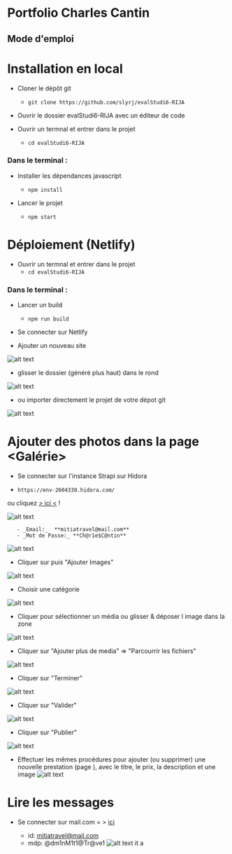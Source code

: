 # Portfolio  Charles Cantin

## Mode d'emploi 

Installation en local
=====================

* Cloner le dépôt git
  * ````git clone https://github.com/slyrj/evalStudi6-RIJA````

* Ouvrir le dossier evalStudi6-RIJA avec un éditeur de code

* Ouvrir un termnal et entrer dans le projet
  * ````cd evalStudi6-RIJA```` 

### Dans le terminal :
 
* Installer les dépendances javascript    
  * ````npm install````

* Lancer le projet
  * ````npm start````



Déploiement (Netlify)
====================
* Ouvrir un termnal et entrer dans le projet
  * ````cd evalStudi6-RIJA```` 

### Dans le terminal :
 
* Lancer un build    
  * ````npm run build````

* Se connecter sur Netlify

* Ajouter un nouveau site

![alt text](https://github.com/slyrj/evalStudi6-RIJA/blob/main/img_md/md1.png)

* glisser le dossier <build> (généré plus haut) dans le rond

![alt text](https://github.com/slyrj/evalStudi6-RIJA/blob/main/img_md/md2.png)
 
* ou importer directement le projet de votre dépot git 

![alt text](https://github.com/slyrj/evalStudi6-RIJA/blob/main/img_md/md3.png)



Ajouter des photos dans la page <Galérie>
==========================================

* Se connecter sur l'instance Strapi sur Hidora 

 * ````https://env-2604330.hidora.com/```` 

ou cliquez [> ici <](https://env-2604330.hidora.com/admin/auth/login) !

![alt text](https://github.com/slyrj/evalStudi6-RIJA/blob/main/img_md/md4.png)
	
       - _Email:_  **mitiatravel@mail.com**       
       - _Mot de Passe:_ **Ch@r1e$C@ntin** 

![alt text](https://github.com/slyrj/evalStudi6-RIJA/blob/main/img_md/md5.png)

* Cliquer sur <Images> puis  "Ajouter Images"

![alt text](https://github.com/slyrj/evalStudi6-RIJA/blob/main/img_md/md6.png)

* Choisir une catégorie 





![alt text](https://github.com/slyrj/evalStudi6-RIJA/blob/main/img_md/md7.png)

* Cliquer pour sélectionner un média ou glisser & déposer l image dans la zone

![alt text](https://github.com/slyrj/evalStudi6-RIJA/blob/main/img_md/md8.png)

* Cliquer sur "Ajouter plus de media" => "Parcourrir les fichiers"

![alt text](https://github.com/slyrj/evalStudi6-RIJA/blob/main/img_md/md9.png)

* Cliquer sur  "Terminer" 

![alt text](https://github.com/slyrj/evalStudi6-RIJA/blob/main/img_md/md10.png)

* Cliquer sur "Valider" 

![alt text](https://github.com/slyrj/evalStudi6-RIJA/blob/main/img_md/md11.png)

* Cliquer sur "Publier" 

![alt text](https://github.com/slyrj/evalStudi6-RIJA/blob/main/img_md/md12.png)




* Effectuer les mêmes procédures  pour ajouter (ou supprimer) une nouvelle prestation (page <prestations>), avec le titre, le prix, la description et une image 
![alt text](https://github.com/slyrj/evalStudi6-RIJA/blob/main/img_md/md14.png)


Lire les messages
=================

* Se connecter sur mail.com  = > [ici](https://www.mail.com/) 

  - id: mitiatravel@mail.com
  - mdp: @dm1nM1t1@Tr@ve1
![alt text](https://github.com/slyrj/evalStudi6-RIJA/blob/main/img_md/md13.png)
it a